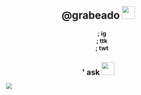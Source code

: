 </div>
<h1 align="center">@grabeado <img src="https://cdn.discordapp.com/emojis/1197285388029546527.gif" width="35"></h1>


<div style="text-align: center;">
  <h1 style="font-size: 16px;">
    <img src="https://cdn.discordapp.com/emojis/1192506944905293857.gif" width="16" style="vertical-align: middle; width: 16px; height: 16px;"/> 
    <a href="https://www.instagram.com/dnivs/" style="text-decoration: none; color: inherit; font-size: 16px;">; ig</a>
    <br>
    <img src="https://cdn.discordapp.com/emojis/1192506944905293857.gif" width="16" style="vertical-align: middle; width: 16px; height: 16px;"/> 
    <a href="https://www.tiktok.com/@grabeador" style="text-decoration: none; color: inherit; font-size: 16px;">; ttk</a>
    <br>
    <img src="https://cdn.discordapp.com/emojis/1192506944905293857.gif" width="16" style="vertical-align: middle; width: 16px; height: 16px;"/> 
    <a href="https://twitter.com/grabeador" style="text-decoration: none; color: inherit; font-size: 16px;">; twt</a>
  </h1>
</div>




<h2 align="center">' ask <img src="https://cdn.discordapp.com/emojis/1155274265734697023.gif" width="35"></h2>
<p align="left">
  <a href="https://skillicons.dev">
    <img src="https://skillicons.dev/icons?i=c,cs,cpp,java,py,css,html,js,nodejs,mysql,sqlite,github,vscode,linux=12" />
  </a>
</p>
<br>
